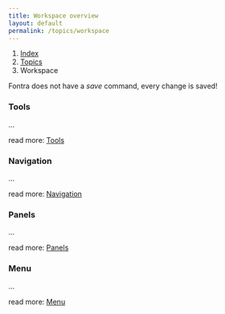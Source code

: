 ```yaml
---
title: Workspace overview
layout: default
permalink: /topics/workspace
---
```


<nav aria-label="breadcrumb">
  <ol class="breadcrumb small">
    <li class="breadcrumb-item"><a href="/">Index</a></li>
    <li class="breadcrumb-item"><a href="../topics">Topics</a></li>
    <li class="breadcrumb-item active" aria-current="page">Workspace</li>
  </ol>
</nav>


Fontra does not have a *save* command, every change is saved! 


### Tools

...

read more: [Tools](../reference/tools)


### Navigation

...

read more: [Navigation](../reference/navigation)


### Panels

...

read more: [Panels](../reference/panels)


### Menu

...

read more: [Menu](../reference/menu)

